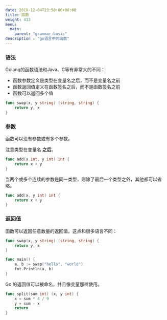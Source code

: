 ```yaml
---
date: 2018-12-04T23:50:00+08:00
title: 函数
weight: 413
menu:
  main:
    parent: "grammar-basic"
description : "go语言中的函数"
---
```


### 语法

Golang的函数语法和Java、C等有非常大的不同：

- 函数参数定义是类型在变量名之后，而不是变量名之前
- 函数返回值定义在函数签名之后，而不是函数签名之前
- 函数可以返回多个值

```go
func swap(x, y string) (string, string) {
	return y, x
}
```

### 参数

函数可以没有参数或有多个参数。

注意类型在变量名 **之后**。

```go
func add(x int, y int) int {
	return x + y
}
```

当两个或多个连续的参数是同一类型，则除了最后一个类型之外，其他都可以省略。

```go
func add(x, y int) int {
	return x + y
}
```

### 返回值

函数可以返回任意数量的返回值。这点和很多语言不同：

```go
func swap(x, y string) (string, string) {
	return y, x
}

func main() {
	a, b := swap("hello", "world")
	fmt.Println(a, b)
}
```

Go 的返回值可以被命名，并且像变量那样使用。

```go
func split(sum int) (x, y int) {
	x = sum * 4 / 9
	y = sum - x
	return
}
```

